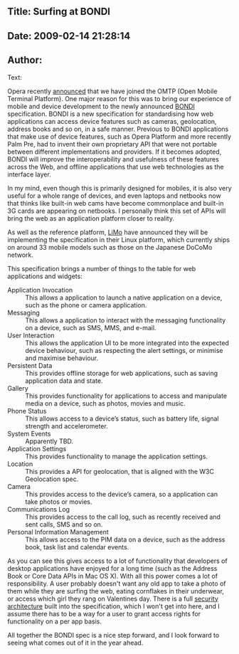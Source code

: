 Title: Surfing at BONDI
----
Date: 2009-02-14 21:28:14
----
Author: 
----
Text:

<p>Opera recently <a href="http://www.omtp.org/News/Display.aspx?Id=495dc323-7f21-483b-b097-013a7aae6de6">announced</a> that we have joined the <abbr>OMTP</abbr> (Open Mobile Terminal Platform).  One major reason for this was to bring our experience of mobile and device development to the newly announced <a href="http://bondi.omtp.org/default.aspx">BONDI</a> specification.  BONDI is a new specification for standardising how web applications can access device features such as cameras, geolocation, address books and so on, in a safe manner. Previous to BONDI applications that make use of device features, such as Opera Platform and more recently Palm Pre, had to invent their own proprietary API that were not portable between different implementations and providers.  If it becomes adopted, BONDI will improve the interoperability and usefulness of these features across the Web, and offline applications that use web technologies as the interface layer.</p>

<p>In my mind, even though this is primarily designed for mobiles, it is also very useful for a whole range of devices, and even laptops and netbooks now that thinks like built-in web cams have become commonplace and built-in 3G cards are appearing on netbooks. I personally think this set of APIs will bring the web as an application platform closer to reality.</p>

<p>As well as the reference platform, <a href="http://www.limofoundation.org/en/limo-press-releases/limo-foundation-endorses-omtp-bondi-specification-to-bring-web-2.0-applications-to-limo-handsets-3.html">LiMo</a> have announced they will be implementing the specification in their Linux platform, which currently ships on around 33 mobile models such as those on the Japanese DoCoMo network.</p>

<p>This specification brings a number of things to the table for web applications and widgets:</p>

<dl>
    <dt>Application Invocation</dt>
    <dd>This allows a application to launch a native application on a device, such as the phone or camera application.</dd>
    <dt>Messaging</dt>
    <dd>This allows a application to interact with the messaging functionality on a device, such as SMS, MMS, and e-mail.</dd>
    <dt>User Interaction</dt>
    <dd>This allows the application UI to be more integrated into the expected device behaviour, such as respecting the alert settings, or minimise and maximise behaviour.</dd>
    <dt>Persistent Data</dt>
    <dd>This provides offline storage for web applications, such as saving application data and state.</dd>
    <dt>Gallery</dt>
    <dd>This provides functionality for applications to access and manipulate media on a device, such as photos, movies and music.</dd>
    <dt>Phone Status</dt>
    <dd>This allows access to a device’s status, such as battery life, signal strength and accelerometer.</dd>
    <dt>System Events</dt>
    <dd>Apparently <abbr>TBD</abbr>.</dd>
    <dt>Application Settings</dt>
    <dd>This provides functionality to manage the application settings.</dd>
    <dt>Location</dt>
    <dd>This provides a API for geolocation, that is aligned with the W3C Geolocation spec.</dd>
    <dt>Camera</dt>
     <dd>This provides access to the device’s camera, so a application can take photos or movies.</dd>
   <dt>Communications Log</dt>
   <dd>This provides access to the call log, such as recently received and sent calls, SMS and so on.</dd>
   <dt>Personal  Information Management</dt>
    <dd>This allows access to the PIM data on a device, such as the address book, task list and calendar events.</dd>
</dl>

<p>As you can see this gives access to a lot of functionality that developers of desktop applications have enjoyed for a long time (such as the Address Book or Core Data APIs in Mac OS X).  With all this power comes a lot of responsibility.  A user probably doesn&#39;t want any old app to take a photo of them while they are surfing the web, eating cornflakes in their underwear, or access which girl they rang on Valentines day.  There is a full <a href="http://bondi.omtp.org/AandS/default.aspx">security architecture</a> built into the specification, which I won&#39;t get into here, and I assume there has to be a way for a user to grant access rights for functionality on a per app basis.</p>

<p>All together the BONDI spec is a nice step forward, and I look forward to seeing what comes out of it in the year ahead.</p>
